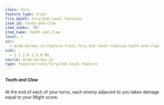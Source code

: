 ```yaml
---
class: fury
feature_type: trait
file_dpath: Fury/2nd-Level Features
item_id: tooth-and-claw
item_index: '05'
item_name: Tooth and Claw
level: 2
scc:
  - mcdm.heroes.v1:feature.trait.fury.2nd-level-feature:tooth-and-claw
scdc:
  - 1.1.1:9.1.5.6:05
source: mcdm.heroes.v1
type: feature/trait/fury/2nd-level-feature
---
```


##### Tooth and Claw

At the end of each of your turns, each enemy adjacent to you takes damage equal to your Might score.
